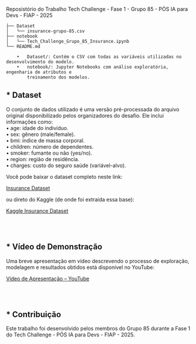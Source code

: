 Reposistório do Trabalho Tech Challenge - Fase 1 - Grupo 85 - PÓS IA para Devs - FIAP - 2025


```
├── Dataset
│   └── insurance-grupo-85.csv
├── notebook
│   └── Tech_Challenge_Grupo_85_Insurance.ipynb
└── README.md

    •	Dataset/: Contém o CSV com todas as variáveis utilizadas no desenvolvimento do modelo.
    •	notebook/: Jupyter Notebooks com análise exploratória, engenharia de atributos e
        treinamento dos modelos.

```

<h2>* Dataset </h2>

O conjunto de dados utilizado é uma versão pré-processada do arquivo original disponibilizado pelos organizadores do desafio. Ele inclui informações como: <br/>
• age: idade do indivíduo. <br/>
• sex: gênero (male/female). <br/>
• bmi: índice de massa corporal. <br/>
• children: número de dependentes. <br/>
• smoker: fumante ou não (yes/no). <br/>
• region: região de residência. <br/>
• charges: custo do seguro saúde (variável-alvo). <br/>

Você pode baixar o dataset completo neste link:

[Insurance Dataset](https://github.com/FIAP-5IADT-GRUPO85/tech_challenge_fase_01/blob/main/Dataset/insurance-grupo-85.csv)


ou direto do Kaggle (de onde foi extraída essa base):

[Kaggle Insurance Dataset](https://www.kaggle.com/datasets/thedevastator/prediction-of-insurance-charges-using-age-gender)

<br/>
<br/>

<h2>* Vídeo de Demonstração</h2>

Uma breve apresentação em vídeo descrevendo o processo de exploração, modelagem e resultados obtidos está disponível no YouTube:

[Vídeo de Apresentação – YouTube](https://www.youtube.com/watch?v=8VXqU_fScYc)

<br/>
<br/>

<h2>* Contribuição</h2>

Este trabalho foi desenvolvido pelos membros do Grupo 85 durante a Fase 1 do Tech Challenge - PÓS IA para Devs - FIAP - 2025.

<br/>
<br/>
